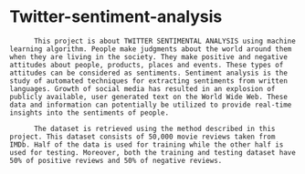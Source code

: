 # Twitter-sentiment-analysis

          This project is about TWITTER SENTIMENTAL ANALYSIS using machine learning algorithm. People make judgments about the world around them when they are living in the society. They make positive and negative attitudes about people, products, places and events. These types of attitudes can be considered as sentiments. Sentiment analysis is the study of automated techniques for extracting sentiments from written languages. Growth of social media has resulted in an explosion of publicly available, user generated text on the World Wide Web. These data and information can potentially be utilized to provide real-time insights into the sentiments of people.
          
          The dataset is retrieved using the method described in this project. This dataset consists of 50,000 movie reviews taken from IMDb. Half of the data is used for training while the other half is used for testing. Moreover, both the training and testing dataset have 50% of positive reviews and 50% of negative reviews. 
